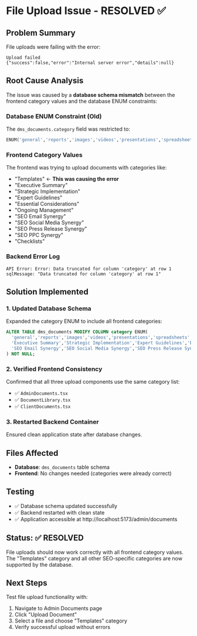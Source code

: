 # File Upload Issue - RESOLVED ✅

## Problem Summary
File uploads were failing with the error:
```
Upload failed
{"success":false,"error":"Internal server error","details":null}
```

## Root Cause Analysis
The issue was caused by a **database schema mismatch** between the frontend category values and the database ENUM constraints:

### Database ENUM Constraint (Old)
The `dms_documents.category` field was restricted to:
```sql
ENUM('general','reports','images','videos','presentations','spreadsheets','legal','marketing','technical','other')
```

### Frontend Category Values
The frontend was trying to upload documents with categories like:
- "Templates" ← **This was causing the error**
- "Executive Summary"
- "Strategic Implementation"
- "Expert Guidelines"
- "Essential Considerations"
- "Ongoing Management"
- "SEO Email Synergy"
- "SEO Social Media Synergy"
- "SEO Press Release Synergy"
- "SEO PPC Synergy"
- "Checklists"

### Backend Error Log
```
API Error: Error: Data truncated for column 'category' at row 1
sqlMessage: "Data truncated for column 'category' at row 1"
```

## Solution Implemented

### 1. Updated Database Schema
Expanded the category ENUM to include all frontend categories:

```sql
ALTER TABLE dms_documents MODIFY COLUMN category ENUM(
  'general','reports','images','videos','presentations','spreadsheets','legal','marketing','technical','other',
  'Executive Summary','Strategic Implementation','Expert Guidelines','Essential Considerations','Ongoing Management',
  'SEO Email Synergy','SEO Social Media Synergy','SEO Press Release Synergy','SEO PPC Synergy','Templates','Checklists'
) NOT NULL;
```

### 2. Verified Frontend Consistency
Confirmed that all three upload components use the same category list:
- ✅ `AdminDocuments.tsx`
- ✅ `DocumentLibrary.tsx`  
- ✅ `ClientDocuments.tsx`

### 3. Restarted Backend Container
Ensured clean application state after database changes.

## Files Affected
- **Database**: `dms_documents` table schema
- **Frontend**: No changes needed (categories were already correct)

## Testing
- ✅ Database schema updated successfully
- ✅ Backend restarted with clean state
- ✅ Application accessible at http://localhost:5173/admin/documents

## Status: ✅ RESOLVED
File uploads should now work correctly with all frontend category values. The "Templates" category and all other SEO-specific categories are now supported by the database.

## Next Steps
Test file upload functionality with:
1. Navigate to Admin Documents page
2. Click "Upload Document" 
3. Select a file and choose "Templates" category
4. Verify successful upload without errors
